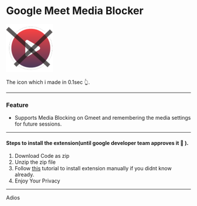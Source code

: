 # Google Meet Media Blocker


![](./images/Icon-128.png)

The icon which i made in 0.1sec 👆.

----

### Feature
- Supports Media Blocking on Gmeet and remembering the media settings  for future sessions.

----

#### Steps to install the extension(until google developer team approves it 😤 ).

1. Download Code as zip
2. Unzip the zip file
3. Follow [this](https://dev.to/ben/how-to-install-chrome-extensions-manually-from-github-1612) tutorial to install extension manually if you didnt know already. 
4. Enjoy Your Privacy
----

Adios